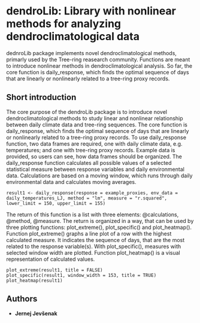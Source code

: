 # dendroLib: Library with nonlinear methods for analyzing dendroclimatological data 

dednroLib package implements novel dendroclimatological methods, primarly used by the Tree-ring reasearch community. Functions are meant to introduce nonlinear methods in dendroclimatological analysis. 
So far, the core function is daily_response, which finds the optimal sequence of days that are linearly or nonlinearly related to a tree-ring proxy records. 


## Short introduction

The core purpose of the dendroLib package is to introduce novel dendroclimatological methods to study linear and nonlinear relationship between daily climate data and tree-ring sequences. The core function is daily_response, which finds the optimal sequence of days that are linearly or nonlinearly related to a tree-ring proxy records.
To use daily_response function, two data frames are required, one with daily climate data, e.g. temperatures; and one with tree-ring proxy records. Example data is provided, so users can see, how data frames should be organized. The daily_response function calculates all possible values of a selected statistical measure between response variables and daily environmental data. Calculations are based on a moving window, which runs through daily environmental data and calculates moving averages. 

```
result1 <- daily_response(response = example_proxies, env_data = daily_temperatures_LJ, method = "lm", measure = "r.squared", lower_limit = 150, upper_limit = 155)
```
The return of this function is a list with three elements: @calculations, @method, @measure. The return is organized in a way, that can be used by three plotting functions: plot_extreme(), plot_specific() and plot_heatmap(). 
Function plot_extreme() graphs a line plot of a row with the highest calculated measure. It indicates the sequence of days, that are the most related to the response variable(s). With plot_specific(), measures with selected window width are plotted. Function plot_heatmap() is a visual representation of calculated values.

```
plot_extreme(result1, title = FALSE)
plot_specific(result1, window_width = 153, title = TRUE)
plot_heatmap(result1)
```

## Authors

* **Jernej Jevšenak**

